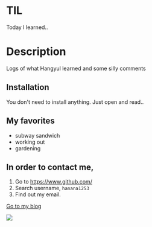 # TIL
Today I learned..

# Description
Logs of what Hangyul learned and some silly comments

## Installation

You don't need to install anything.
Just open and read..

<!-- ## Sample code 

If you want to emphasize code, try `$ python server.py`

or
```
import random

answer = random.randint(1,100)
guess = int(input('Guess the number: '))

if guess-answer == 0:
    print('That is correct!')
else:
    print('Wrong! The answer was {}'format.(answer))
```
-->

## My favorites

- subway sandwich
- working out
- gardening

## In order to contact me,

1. Go to https://www.github.com/
2. Search username, `hanana1253`
3. Find out my email.

[Go to my blog](https://hanana1253.github.io)

![](https://avatars.githubusercontent.com/u/76270892?s=460&u=a4ac523ba157f035ba3a847c854ea8e77e17cb08&v=4)


